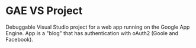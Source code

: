 GAE VS Project
==========

Debuggable Visual Studio project for a web app running on the Google App Engine. App is a "blog" that has authentication with oAuth2 (Goole and Facebook).